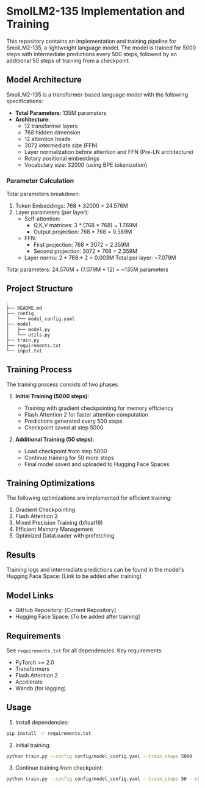 # SmolLM2-135 Implementation and Training

This repository contains an implementation and training pipeline for SmolLM2-135, a lightweight language model. The model is trained for 5000 steps with intermediate predictions every 500 steps, followed by an additional 50 steps of training from a checkpoint.

## Model Architecture

SmolLM2-135 is a transformer-based language model with the following specifications:

- **Total Parameters**: 135M parameters
- **Architecture**:
  - 12 transformer layers
  - 768 hidden dimension
  - 12 attention heads
  - 3072 intermediate size (FFN)
  - Layer normalization before attention and FFN (Pre-LN architecture)
  - Rotary positional embeddings
  - Vocabulary size: 32000 (using BPE tokenization)

### Parameter Calculation

Total parameters breakdown:
1. Token Embeddings: 768 * 32000 = 24.576M
2. Layer parameters (per layer):
   - Self-attention:
     - Q,K,V matrices: 3 * (768 * 768) = 1.769M
     - Output projection: 768 * 768 = 0.589M
   - FFN:
     - First projection: 768 * 3072 = 2.359M
     - Second projection: 3072 * 768 = 2.359M
   - Layer norms: 2 * 768 * 2 = 0.003M
   Total per layer: ~7.079M

Total parameters: 24.576M + (7.079M * 12) = ~135M parameters

## Project Structure

```
.
├── README.md
├── config
│   └── model_config.yaml
├── model
│   ├── model.py
│   └── utils.py
├── train.py
├── requirements.txt
└── input.txt
```

## Training Process

The training process consists of two phases:

1. **Initial Training (5000 steps)**:
   - Training with gradient checkpointing for memory efficiency
   - Flash Attention 2 for faster attention computation
   - Predictions generated every 500 steps
   - Checkpoint saved at step 5000

2. **Additional Training (50 steps)**:
   - Load checkpoint from step 5000
   - Continue training for 50 more steps
   - Final model saved and uploaded to Hugging Face Spaces

## Training Optimizations

The following optimizations are implemented for efficient training:

1. Gradient Checkpointing
2. Flash Attention 2
3. Mixed Precision Training (bfloat16)
4. Efficient Memory Management
5. Optimized DataLoader with prefetching

## Results

Training logs and intermediate predictions can be found in the model's Hugging Face Space:
[Link to be added after training]

## Model Links

- GitHub Repository: [Current Repository]
- Hugging Face Space: [To be added after training]

## Requirements

See `requirements.txt` for all dependencies. Key requirements:
- PyTorch >= 2.0
- Transformers
- Flash Attention 2
- Accelerate
- Wandb (for logging)

## Usage

1. Install dependencies:
```bash
pip install -r requirements.txt
```

2. Initial training:
```bash
python train.py --config config/model_config.yaml --train_steps 5000
```

3. Continue training from checkpoint:
```bash
python train.py --config config/model_config.yaml --train_steps 50 --checkpoint_path checkpoints/step_5000.pt
``` 